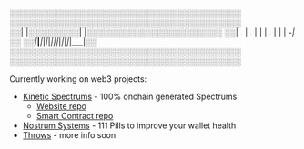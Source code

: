 ░░░░░░░░░░░░░░░░░░░░░░░░░░░░░░░░░░░░░░░░░                                  
░░░░░░░░░░░░░░░░░░░░░░░░░░░░░░░░░░░░░░░░░                     
░░| |░░░░░░░░░| |░░░░░░░░░░░░░░░░░░░░░░░░
░░| . | . |   |   | . |     |     | -_|░░
░░|___|___|_|_|_|_|___|_|_|_|_|_|_|___|░░
░░░░░░░░░░░░░░░░░░░░░░░░░░░░░░░░░░░░░░░░░
░░░░░░░░░░░░░░░░░░░░░░░░░░░░░░░░░░░░░░░░░       

Currently working on web3 projects:
* [Kinetic Spectrums](https://kineticspectru.ms) - 100% onchain generated Spectrums
  * [Website repo](https://github.com/untitled-family/spectrum-website)
  * [Smart Contract repo](https://github.com/untitled-family/spectrum-contract)
* [Nostrum Systems](https://twitter.com/nostrumsystems) - 111 Pills to improve your wallet health
* [Throws](https://throws.xyz/) - more info soon
